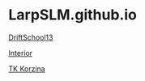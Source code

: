 # LarpSLM.github.io

<a href="https://LarpSLM.github.io/driftschool13/">DriftSchool13</a>

<a href="https://larpslm.github.io/Interior/">Interior</a>

<a href="https://larpslm.github.io/tk_korzina/">TK Korzina</a>
